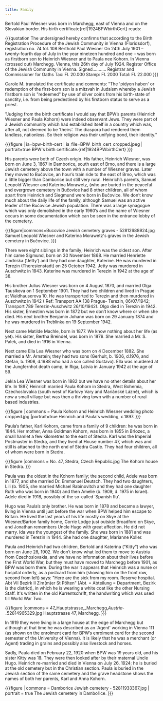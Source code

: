 ```yaml
---
title: Family
---
```


Bertold Paul Wiesner was born in Marchegg, east of Vienna and on the Slovakian border. His birth
certificate{ref|1924BPWbirthCert} reads:

{{{quotation
The undersigned hereby confirms that according to the Birth Registration Procedure of the Jewish
Community in Vienna (Floridsdorf), registration no. 74 fol. 108
Berthold Paul Wiesner
On 24th July 1901 – twenty-fourth day of July in the year nineteen hundred and one – was born as
firstborn son to Heinrich Wiesner and to Paula nee Kohorn.
In Vienna (crossed out) Marchegg.
Vienna, this 26th day of July 1924.
Register Office of the Jewish Community in Vienna.
Signed……….. Registrar and Commissioner for Oaths
Tax: Fl. 20.000 Stamp: Fl. 2000 Total: Fl. 22.000
}}}

Carole M. translated the certificate and comments:
"The 'pidyon haben' or redemption of the first-born son is a mitzvah in Judaism
whereby a Jewish firstborn son is "redeemed" by use of silver coins from his birth-state of sanctity,
i.e. from being predestined by his firstborn status to serve as a priest.

"Judging from the birth certificate I would say that BPW’s parents (Heinrich Wiesner and Paula
Kohorn) were indeed observant Jews. They were part of a Jewish community which had
established itself in a country which was, after all, not deemed to be ‘theirs’. The diaspora had
rendered them landless, nationless. So their religion was their unifying bond, their identity."

{{{figure | ia=bpw-birth-cert | ia_file=BPW_birth_cert_cropped.jpeg | portrait=true
BPW's birth certificate.{ref|1924BPWbirthCert}
}}}

His parents were both of Czech origin. His father, Heinrich Wiesner, was born on June 3, 1867 in
Damborice, south east of Brno, and there is a large Jewish cemetery above the town with a number
of Wiesner graves. Later they moved to Bučovice, an hour’s train ride to the east of Brno, which
was a little bigger than Damborice but still very rural. Heinrich’s parents, Samuel Leopold
Wiesner and Katerina Morawetz, (who are buried in the peaceful and overgrown cemetery in
Bučovice had 8 other children, all of whom apart from Heinrich
and Siegmund were born in Bučovice. We don’t know much about the daily life of the family,
although Samuel was an active leader of the Bučovice Jewish population. There was a large
synagogue which was only demolished in the early 1960’s and the name of Wiesner occurs in some
documentation which can be seen in the entrance lobby of the cemetery.

{{{figure|commons=Bucovice Jewish cemetery graves - 52812688924.jpg
Samuel Leopold Wiesner and Katerina Morawetz's graves in the Jewish cemetery in Bučovice.
}}}

There were eight siblings in the family; Heinrich was the oldest son.
After him came Sigmund, born on 30 November 1868. He married Henriette Jindriska (‘Jetty’) and
they had one daughter, Katerine. He was murdered in Terezin (Theresienstadt) on 25 October 1942.
Jetty was murdered in Auschwitz in 1943. Katerine was murdered in Terezin in 1942
at the age of 38.

His brother Julius Wiesner was born on 4 August 1870, and married Olga Tausikova on 1
September 1901. They had two children and lived in Prague at Waldhauserova 10. He was
transported to Terezin and then murdered in Auschwitz in 1942 ( Ref: Transport AA 138 Prague-
Terezin, 06/07/1942; Transport 789 Terezin-Auschwitz 26/10/1942). Olgo died in Terezin in 1942.
His sister, Ernestinn was born in 1872 but we don’t know where or when she died.
His next brother Benjamin Johann was born on 29 January 1874 and he was murdered in Treblinka
on 19 September 1942.

Next came Matilde Machle, born in 1877. We know nothing about her life (as yet).
His sister, Bertha Breindel, was born in 1879. She married a Mr. S. Palek, and died in 1916 in
Vienna.

Next came Ella Lea Wiesner who was born on 4 December 1882. She married a Mr. Arnstein; they
had two sons (Gerhult, b. 1906, d.1976, and Stefan, b. 1908, d.1988 who had a son called
Gustavo). Ella was murdered at the Jungfernhot death camp, in Riga, Latvia in January 1942 at the
age of 59.

Jekla Lea Wiesner was born in 1882 but we have no other details about her life.
In 1887, Heinrich married Paula Kohorn in Stedra, West Bohemia, Czechoslovakia (south west of
Karlovy Vary and Mariánské Lázně), which is now a small village but was then a thriving town
with a number of rural based industries.

{{{figure | commons = Paula Kohorn and Heinrich Wiesner wedding photo cropped.jpg |portrait=true
Heinrich and Paula's wedding, c.1897.
}}}

Paula’s father, Karl Kohorn, came from a family of 9 children: he was born in 1844. Her mother,
Anna Goldman Kohorn, was born in 1855 in Brlozec, a small hamlet a few kilometres to the east of
Stedra. Karl was the Imperial Postmaster in Stedra, and they lived at House number 47, which was
and still is attached to the north end of Stedra Castle. They had four children, all of whom were
born in Stedra.

{{{figure |commons = No. 47, Stedra, Czech Republic.jpg
The Kohorn house in Stedra.
}}}

Paula was the oldest in the Kohorn family; the second child, Adele was born in 1877, and she
married Dr. Emmanuel Deutsch. They had two daughters, Lili (b. 1905, she married Michael
Rabinovitch and they had one daughter Ruth who was born in 1940) and then Amelie (b. 1909, d.
1975 in Israel). Adele died in 1918, possibly of the so-called ‘Spanish flu’.

Hugo was Paula’s only brother. He was born in 1878 and became a lawyer, living in Vienna until
just before the war when BPW helped him escape to Britain. He lived the last years of his life
mostly on Skye at the Wiesner/Barton family home, Corrie Lodge just outside Broadford on Skye,
and Jonathan remembers Uncle Hugo with great affection. He did not marry. Ida was the youngest
of the family. She was born in 1881 and was murdered in Terezin in 1944. She had one daughter,
Marianne Koller.

Paula and Heinrich had two children, Bertold and Katerina (“Kitty”) who was born on
June 28, 1902. We don’t know what led them to move to Austria from Czechoslovakia, and we have no
information about their lives before the First World War, but they must have moved to Marchegg
before 1901, as BPW was born there. During the war it appears that Heinrich was a nurse or
hospital orderly, as a postcard from him (showing him on the front row, second from left) says:
"Here are the sick from my room. Reserve hospital. Abt VII Bezirk II Zim(m)er St Pölten" (Abt. =
Abteilung = Department, Bezirk is the district), in which he is wearing a white coat like the other
Nursing Staff. It's written in the old Kurrentschrift, the handwriting which was used till World War
Two.

{{{figure |commons = 47_Hauptstrasse,_Marchegg,_Austria_-_52814965329.jpg
Hauptstrasse 47, Marchegg.
}}}

In 1919 they were living in a large house at the edge of Marchegg
but although at that time he was described as an 'Agent' working in Vienna 111 (as
shown on the enrolment card for BPW’s enrolment card for the second semester of the University
of Vienna). It is likely that he was a merchant (or Agent) trading in grains and possibly also
livestock and horses.

Sadly, Paula died on February 22, 1920 when BPW was 19 years old, and his sister Kitty was 18.
They were then looked after by their maternal Uncle Hugo. Heinrich re-married and died in
Vienna on July 26, 1924; he is buried at the old cemetery but in the Christian section. Paula is
buried in the Jewish section of the same cemetery and the grave headstone shows the names of both
her parents, Karl and Anna Kohorn.

{{{figure | commons = Damborice Jewish cemetery - 52811933367.jpg | portrait = true
The Jewish cemetery in Dambořice.
}}}
